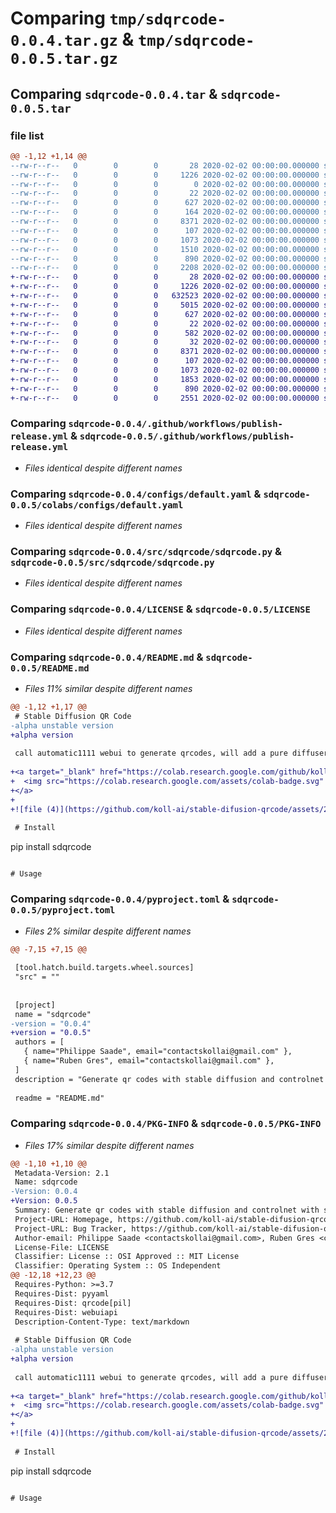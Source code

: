 # Comparing `tmp/sdqrcode-0.0.4.tar.gz` & `tmp/sdqrcode-0.0.5.tar.gz`

## Comparing `sdqrcode-0.0.4.tar` & `sdqrcode-0.0.5.tar`

### file list

```diff
@@ -1,12 +1,14 @@
--rw-r--r--   0        0        0       28 2020-02-02 00:00:00.000000 sdqrcode-0.0.4/requirements.txt
--rw-r--r--   0        0        0     1226 2020-02-02 00:00:00.000000 sdqrcode-0.0.4/.github/workflows/publish-release.yml
--rw-r--r--   0        0        0        0 2020-02-02 00:00:00.000000 sdqrcode-0.0.4/colabs/demo.ipynb
--rw-r--r--   0        0        0       22 2020-02-02 00:00:00.000000 sdqrcode-0.0.4/configs/custom.yaml
--rw-r--r--   0        0        0      627 2020-02-02 00:00:00.000000 sdqrcode-0.0.4/configs/default.yaml
--rw-r--r--   0        0        0      164 2020-02-02 00:00:00.000000 sdqrcode-0.0.4/src/sdqrcode/__init__.py
--rw-r--r--   0        0        0     8371 2020-02-02 00:00:00.000000 sdqrcode-0.0.4/src/sdqrcode/sdqrcode.py
--rw-r--r--   0        0        0      107 2020-02-02 00:00:00.000000 sdqrcode-0.0.4/.gitignore
--rw-r--r--   0        0        0     1073 2020-02-02 00:00:00.000000 sdqrcode-0.0.4/LICENSE
--rw-r--r--   0        0        0     1510 2020-02-02 00:00:00.000000 sdqrcode-0.0.4/README.md
--rw-r--r--   0        0        0      890 2020-02-02 00:00:00.000000 sdqrcode-0.0.4/pyproject.toml
--rw-r--r--   0        0        0     2208 2020-02-02 00:00:00.000000 sdqrcode-0.0.4/PKG-INFO
+-rw-r--r--   0        0        0       28 2020-02-02 00:00:00.000000 sdqrcode-0.0.5/requirements.txt
+-rw-r--r--   0        0        0     1226 2020-02-02 00:00:00.000000 sdqrcode-0.0.5/.github/workflows/publish-release.yml
+-rw-r--r--   0        0        0   632523 2020-02-02 00:00:00.000000 sdqrcode-0.0.5/colabs/demo.ipynb
+-rw-r--r--   0        0        0     5015 2020-02-02 00:00:00.000000 sdqrcode-0.0.5/colabs/demo_sdqrcode.ipynb
+-rw-r--r--   0        0        0      627 2020-02-02 00:00:00.000000 sdqrcode-0.0.5/colabs/configs/default.yaml
+-rw-r--r--   0        0        0       22 2020-02-02 00:00:00.000000 sdqrcode-0.0.5/configs/custom.yaml
+-rw-r--r--   0        0        0      582 2020-02-02 00:00:00.000000 sdqrcode-0.0.5/configs/default.yaml
+-rw-r--r--   0        0        0       32 2020-02-02 00:00:00.000000 sdqrcode-0.0.5/src/sdqrcode/__init__.py
+-rw-r--r--   0        0        0     8371 2020-02-02 00:00:00.000000 sdqrcode-0.0.5/src/sdqrcode/sdqrcode.py
+-rw-r--r--   0        0        0      107 2020-02-02 00:00:00.000000 sdqrcode-0.0.5/.gitignore
+-rw-r--r--   0        0        0     1073 2020-02-02 00:00:00.000000 sdqrcode-0.0.5/LICENSE
+-rw-r--r--   0        0        0     1853 2020-02-02 00:00:00.000000 sdqrcode-0.0.5/README.md
+-rw-r--r--   0        0        0      890 2020-02-02 00:00:00.000000 sdqrcode-0.0.5/pyproject.toml
+-rw-r--r--   0        0        0     2551 2020-02-02 00:00:00.000000 sdqrcode-0.0.5/PKG-INFO
```

### Comparing `sdqrcode-0.0.4/.github/workflows/publish-release.yml` & `sdqrcode-0.0.5/.github/workflows/publish-release.yml`

 * *Files identical despite different names*

### Comparing `sdqrcode-0.0.4/configs/default.yaml` & `sdqrcode-0.0.5/colabs/configs/default.yaml`

 * *Files identical despite different names*

### Comparing `sdqrcode-0.0.4/src/sdqrcode/sdqrcode.py` & `sdqrcode-0.0.5/src/sdqrcode/sdqrcode.py`

 * *Files identical despite different names*

### Comparing `sdqrcode-0.0.4/LICENSE` & `sdqrcode-0.0.5/LICENSE`

 * *Files identical despite different names*

### Comparing `sdqrcode-0.0.4/README.md` & `sdqrcode-0.0.5/README.md`

 * *Files 11% similar despite different names*

```diff
@@ -1,12 +1,17 @@
 # Stable Diffusion QR Code
-alpha unstable version
+alpha version
 
 call automatic1111 webui to generate qrcodes, will add a pure diffusers version once [this PR is completed](https://github.com/huggingface/diffusers/pull/3770)
 
+<a target="_blank" href="https://colab.research.google.com/github/koll-ai/stable-difusion-qrcode/blob/master/colabs/demo_sdqrcode.ipynb">
+  <img src="https://colab.research.google.com/assets/colab-badge.svg" alt="Open In Colab"/>
+</a>
+
+![file (4)](https://github.com/koll-ai/stable-difusion-qrcode/assets/22277706/435d4a3c-5eca-498e-a8bd-47d2658e6305)
 
 # Install
 ```
 pip install sdqrcode
 ```
 
 # Usage
```

### Comparing `sdqrcode-0.0.4/pyproject.toml` & `sdqrcode-0.0.5/pyproject.toml`

 * *Files 2% similar despite different names*

```diff
@@ -7,15 +7,15 @@
 
 [tool.hatch.build.targets.wheel.sources]
 "src" = ""
 
 
 [project]
 name = "sdqrcode"
-version = "0.0.4"
+version = "0.0.5"
 authors = [
   { name="Philippe Saade", email="contactskollai@gmail.com" },
   { name="Ruben Gres", email="contactskollai@gmail.com" },
 ]
 description = "Generate qr codes with stable diffusion and controlnet with standardised methods"
 
 readme = "README.md"
```

### Comparing `sdqrcode-0.0.4/PKG-INFO` & `sdqrcode-0.0.5/PKG-INFO`

 * *Files 17% similar despite different names*

```diff
@@ -1,10 +1,10 @@
 Metadata-Version: 2.1
 Name: sdqrcode
-Version: 0.0.4
+Version: 0.0.5
 Summary: Generate qr codes with stable diffusion and controlnet with standardised methods
 Project-URL: Homepage, https://github.com/koll-ai/stable-difusion-qrcode
 Project-URL: Bug Tracker, https://github.com/koll-ai/stable-difusion-qrcode/issues
 Author-email: Philippe Saade <contactskollai@gmail.com>, Ruben Gres <contactskollai@gmail.com>
 License-File: LICENSE
 Classifier: License :: OSI Approved :: MIT License
 Classifier: Operating System :: OS Independent
@@ -12,18 +12,23 @@
 Requires-Python: >=3.7
 Requires-Dist: pyyaml
 Requires-Dist: qrcode[pil]
 Requires-Dist: webuiapi
 Description-Content-Type: text/markdown
 
 # Stable Diffusion QR Code
-alpha unstable version
+alpha version
 
 call automatic1111 webui to generate qrcodes, will add a pure diffusers version once [this PR is completed](https://github.com/huggingface/diffusers/pull/3770)
 
+<a target="_blank" href="https://colab.research.google.com/github/koll-ai/stable-difusion-qrcode/blob/master/colabs/demo_sdqrcode.ipynb">
+  <img src="https://colab.research.google.com/assets/colab-badge.svg" alt="Open In Colab"/>
+</a>
+
+![file (4)](https://github.com/koll-ai/stable-difusion-qrcode/assets/22277706/435d4a3c-5eca-498e-a8bd-47d2658e6305)
 
 # Install
 ```
 pip install sdqrcode
 ```
 
 # Usage
```

